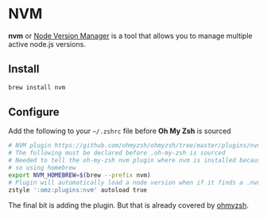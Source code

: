 # NVM

**nvm** or [Node Version Manager](https://github.com/creationix/nvm) is a tool that allows you to manage multiple active node.js versions.

## Install

```bash
brew install nvm
```

## Configure

Add the following to your `~/.zshrc` file before **Oh My Zsh** is sourced

```bash
# NVM plugin https://github.com/ohmyzsh/ohmyzsh/tree/master/plugins/nvm
# The following must be declared before .oh-my-zsh is sourced
# Needed to tell the oh-my-zsh nvm plugin where nvm is installed because we did
# so using homebrew
export NVM_HOMEBREW=$(brew --prefix nvm)
# Plugin will automatically load a node version when if it finds a .nvmrc file
zstyle ':omz:plugins:nvm' autoload true
```

The final bit is adding the plugin. But that is already covered by [ohmyzsh](/ohmyzsh.md).
